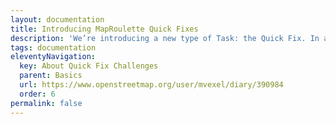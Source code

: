 ```yaml
---
layout: documentation
title: Introducing MapRoulette Quick Fixes
description: 'We’re introducing a new type of Task: the Quick Fix. In a Quick Fix Task, MapRoulette will present the suggested fix to you, and all you need to do is click Yes to agree with the fix, and the change will be applied to OSM directly.'
tags: documentation
eleventyNavigation:
  key: About Quick Fix Challenges
  parent: Basics
  url: https://www.openstreetmap.org/user/mvexel/diary/390984
  order: 6
permalink: false
---
```

